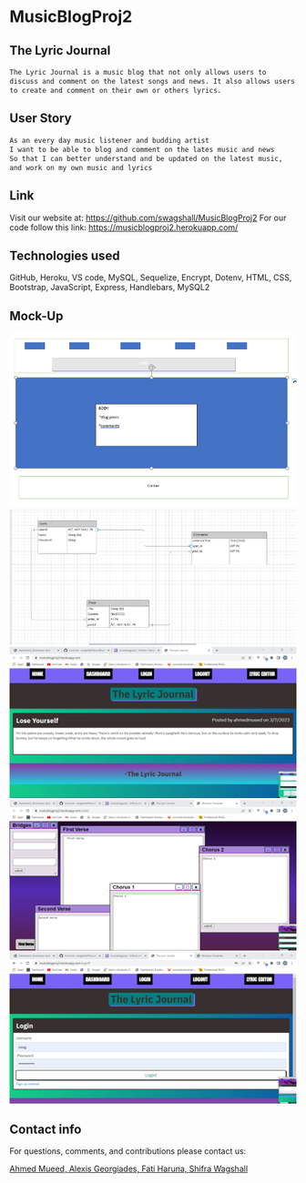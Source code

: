 # MusicBlogProj2

## The Lyric Journal
```
The Lyric Journal is a music blog that not only allows users to discuss and comment on the latest songs and news. It also allows users to create and comment on their own or others lyrics. 
```

## User Story
```
As an every day music listener and budding artist
I want to be able to blog and comment on the lates music and news
So that I can better understand and be updated on the latest music, and work on my own music and lyrics
```
## Link
Visit our website at: https://github.com/swagshall/MusicBlogProj2
For our code follow this link: https://musicblogproj2.herokuapp.com/

## Technologies used
GitHub, Heroku, VS code, MySQL, Sequelize, Encrypt, Dotenv, HTML, CSS, Bootstrap, JavaScript, Express, Handlebars, MySQL2


## Mock-Up
<img src="pictures\wireframProj2.png" alt="screenshot of wireframe">
<img src="pictures\dbLayputProj2.png" alt="ERD"> 
<img src="pictures\musicblogPic1.png" alt="screenshot of website 1">
<img src="pictures\musicblogPic2.png" alt="screenshot of website 2">  
<img src="pictures\musicblogPic3.png" alt="screenshot of website 2">




## Contact info
For questions, comments, and contributions please contact us:

<a href="https://github.com/AhMeDMuEEd"> Ahmed Mueed,  </a>
<a href="https://github.com/AlexisGeorgiades"> Alexis Georgiades,   </a>
<a href="https://github.com/fharuna">  Fati Haruna,   </a>
<a href="https://github.com/swagshall"> Shifra Wagshall </a> 
